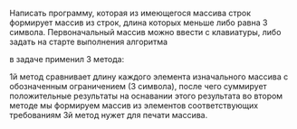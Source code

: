 Написать программу, которая из имеющегося массива строк формирует массив из строк, длина которых меньше либо равна 3 символа. Первоначальный массив можно ввести с клавиатуры, либо задать на старте выполнения алгоритма

в задаче применил 3 метода:

1й метод сравнивает длину каждого элемента изначального массива с обозначенным ограничением (3 символа), после чего суммирует положительные результаты
на оснавании этого результата во втором методе мы формируем массив из элементов соответствующих требованиям
3й метод нужет для печати массива.
